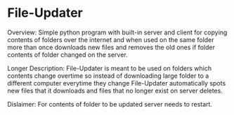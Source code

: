 # File-Updater
Overview:
Simple python program with built-in server and client for copying contents of folders over the internet and when used on the same folder more than once downloads new files and removes the old ones if folder contents of folder changed on the server.

Longer Description:
File-Updater is meant to be used on folders which contents change overtime so instead of downloading large folder to a different computer everytime they change File-Updater automatically spots new files that it downloads and files that no longer exist on server deletes.

Dislaimer: 
For contents of folder to be updated server needs to restart.
